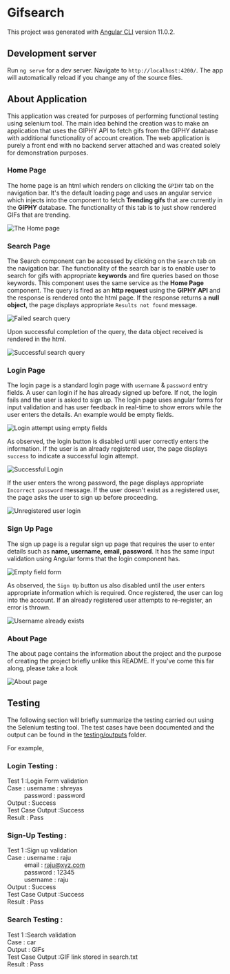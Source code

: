 # Gifsearch

This project was generated with [Angular CLI](https://github.com/angular/angular-cli) version 11.0.2.

## Development server

Run `ng serve` for a dev server. Navigate to `http://localhost:4200/`. The app will automatically reload if you change any of the source files.

## About Application

This application was created for purposes of performing functional testing using selenium tool. The main idea behind the creation was to make
an application that uses the GIPHY API to fetch gifs from the GIPHY database with additional functionality of account creation. The web application is purely a front end with no backend server attached and was created solely for demonstration purposes.

### Home Page

The home page is an html which renders on clicking the `GPIHY` tab on the navigation bar. It's the default loading page and uses an angular service which injects into the component to fetch __Trending gifs__ that are currently in the __GIPHY__ database. The functionality of this tab is to just show rendered GIFs that are trending.

![The Home page](images/Home%20page.jpg)

### Search Page

The Search component can be accessed by clicking on the `Search` tab on the navigation bar. The functionality of the search bar is to enable user to search for gifs with appropriate __keywords__ and fire queries based on those keywords. This component uses the same service as the __Home Page__ component. The query is fired as an __http request__ using the __GIPHY API__ and the response is rendered onto the html page. If the response returns a __null object__, the page displays appropriate `Results not found` message.

![Failed search query](images/Search%20fail.jpg)

Upon successful completion of the query, the data object received is rendered in the html.

![Successful search query](images/Search%20success.jpg)

### Login Page

The login page is a standard login page with `username` & `password` entry fields. A user can login if he has already signed up before. If not, the login fails and the user is asked to sign up. The login page uses angular forms for input validation and has user feedback in real-time to show errors while the user enters the details. An example would be empty fields.

![Login attempt using empty fields](images/Login%20empty%20fields.jpg)

As observed, the login button is disabled until user correctly enters the information. If the user is an already registered user, the page displays `success` to indicate a successful login attempt.

![Successful Login](images/Login%20success.jpg)

If the user enters the wrong password, the page displays appropriate `Incorrect password` message. If the user doesn't exist as a registered user, the page asks the user to sign up before proceeding.

![Unregistered user login](images/Login%20fail.jpg)

### Sign Up Page

The sign up page is a regular sign up page that requires the user to enter details such as __name, username, email, password__. It has the same input validation using Angular forms that the login component has.

![Empty field form](images/Signup%20empty%20fields.jpg)

As observed, the `Sign Up` button us also disabled until the user enters appropriate information which is required. Once registered, the user can log into the account. If an already registered user attempts to re-register, an error is thrown.

![Username already exists](images/Signup%20username%20exists.jpg)

### About Page

The about page contains the information about the project and the purpose of creating the project briefly unlike this README. If you've come this far along, please take a look

![About page](images/About.jpg)

## Testing

The following section will briefly summarize the testing carried out using the Selenium testing tool. The test cases have been documented and the output can be found in the [testing/outputs](/testing/outputs) folder. 

For example,

### Login Testing :

Test 1 :Login Form validation <br>
Case : username : shreyas
<br> &nbsp;&nbsp;&nbsp;&nbsp;&nbsp;&nbsp;&nbsp;&nbsp;&nbsp;&nbsp;password : password
<br>
Output : Success <br>
Test Case Output :Success
<br> Result : Pass
<br>
### Sign-Up Testing :

Test 1 :Sign up validation <br>
Case : username : raju
<br>   &nbsp;&nbsp;&nbsp;&nbsp;&nbsp;&nbsp;&nbsp;&nbsp;&nbsp;&nbsp;email : raju@xyz.com
<br>   &nbsp;&nbsp;&nbsp;&nbsp;&nbsp;&nbsp;&nbsp;&nbsp;&nbsp;&nbsp;password : 12345
<br>   &nbsp;&nbsp;&nbsp;&nbsp;&nbsp;&nbsp;&nbsp;&nbsp;&nbsp;&nbsp;username : raju
<br>
Output : Success <br>
Test Case Output :Success
<br> Result : Pass
<br>
### Search Testing :


Test 1 :Search validation <br>
Case : car
<br>
Output : GIFs  <br>
Test Case Output :GIF link stored in search.txt
<br> Result : Pass
